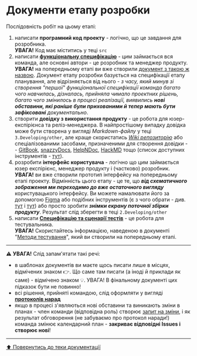 # Документи етапу розробки

Послідовність робіт на цьому етапі:

1. написати **програмний код проекту** - логічно, що це завдання для розробника. <br> **УВАГА!** Код має міститись у теці ````src````
2. написати **[функціональну специфікацію]()** - цим займається вся команда, але основні автори - це розробник та менеджер продукту.<br> **УВАГА!** на попередньому етапі ви вже створили [документ з такою ж назвою](/docs/2.Planning/%D0%A4%D1%83%D0%BD%D0%BA%D1%86%D1%96%D0%BE%D0%BD%D0%B0%D0%BB%D1%8C%D0%BD%D0%B0%20%D1%81%D0%BF%D0%B5%D1%86%D0%B8%D1%84%D1%96%D0%BA%D0%B0%D1%86%D1%96%D1%8F.md). Документ етапу розробки базується на специфікації етапу планування, але  відрізняється від нього - *з часу, який минув зі створення "першої" функціональної специфікації команда багато чого навчилась, дізналась, прийняла чимало проектних рішень, багато чого змінилось в процесі реалізації, виявились **нові обставини, які раніше були прихованими й тепер мають бути зафіксовані** документально*.
3. створити **довідку з використання продукту** - це робота для юзер-експірієнса та реліз-менеджера. В найпростішому випадку довідка може бути створена у вигляді *Markdown-файлу* у теці ````3.Developing/other````, але краще скористатись *[Wiki репозиторію](https://docs.github.com/en/communities/documenting-your-project-with-wikis/about-wikis)* або спеціалізованими засобами, призначеними для створення довідки - - [GitBook](https://www.gitbook.com/), [snazzyDocs](https://snazzydocs.com/), [HelpNDoc](https://www.helpndoc.com/), [HackMD](https://hackmd.io/) тощо (список доступних інструментів - [тут](https://www.thefreecountry.com/programming/helpauthoring.shtml)).
4. розробити **інтерфейс користувача** - логічно що цим займається юзер експірієнс, менеджер продукту і (частково) розробник. <br>**УВАГА!** ви вже створили прототип інтерфейсу на попередньому етапі проекту. Відмінність цього етапу - це те, що ***від схематичного зображення ми переходимо до вже остаточного вигляду*** користувацького інтерфейсу. Ви можете намалювати його за допомогою [Figma](https://www.figma.com/ui-design-tool/) або подібних інструментів (є з чого обрати - див. [тут](https://www.hotjar.com/ui-design/tools/) і [тут](https://mockitt.wondershare.com/software-design/ui-design-software.html)) або просто зробити ***знімки екрану поточної збірки продукту***. Результат слід зберегти в теці ````2.Developing/other````
5. написати **[Специфікацію та сценарії тестів]()**  - це робота для тестувальника.<br>**УВАГА!** Скористайтесь інформацією, наведеною в документі "[Методи тестування](/docs/2.Planning/other/%D0%9C%D0%B5%D1%82%D0%BE%D0%B4%D0%B8%20%D1%82%D0%B5%D1%81%D1%82%D1%83%D0%B2%D0%B0%D0%BD%D0%BD%D1%8F.md)", який ви створили на попередньому етапі.
---

:warning: **УВАГА!**
Слід запам'ятати такі речі:
* в шаблонах документів ви маєте щось писати лише в місцях, відмічених знаком :point_right:. Що саме там писати (а іноді й приклади як саме) - відмічено знаком :bulb:. УВАГА! В фінальному документі цих підказок бути не повинно!
* всі рішення, прийняті командою, слід оформляти у вигляді **[протоколів нарад](/docs/1.Envisioning/other/%D0%91%D0%BB%D0%B0%D0%BD%D0%BA%20%D0%BF%D1%80%D0%BE%D1%82%D0%BE%D0%BA%D0%BE%D0%BB%D1%83%20%D0%BD%D0%B0%D1%80%D0%B0%D0%B4%D0%B8.md)**  
* якщо в процесі з'являються нові обставини та виникають зміни в планах - член команди (відповідна роль) створює [запит на зміни](/docs/1.Envisioning/other/%D0%A4%D0%BE%D1%80%D0%BC%D0%B0%20%D0%B7%D0%B0%D0%BF%D0%B8%D1%82%D1%83%20%D0%BD%D0%B0%20%D0%B7%D0%BC%D1%96%D0%BD%D0%B8.md), і як результат обговорення (не забуваємо про протокол наради!) команда змінює календарний план - **закриває відповідні Issues і створює нові**!
  
---
[:arrow_up: Повернутись до теки документації](/docs/README.md)



